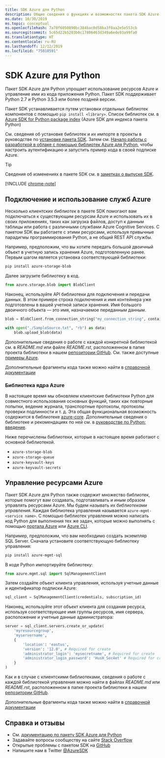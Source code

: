 ```yaml
---
title: SDK Azure для Python
description: Общие сведения о функциях и возможностях пакета SDK Azure для Python, способствующих производительности разработчиков при работе со службами Azure.
ms.date: 10/30/2019
ms.topic: conceptual
ms.openlocfilehash: 7a70f6050890bc384bac0d58ba3f0aa2e5e553cb
ms.sourcegitcommit: 5c65d22b5203b0c17806463d349a6ede93a99fa0
ms.translationtype: HT
ms.contentlocale: ru-RU
ms.lasthandoff: 12/12/2019
ms.locfileid: "75010591"
---
```

# <a name="azure-sdk-for-python"></a>SDK Azure для Python

Пакет SDK Azure для Python упрощает использование ресурсов Azure и управление ими из кода приложения Python. Пакет SDK поддерживает Python 2.7 и Python 3.5.3 или более поздней версии.

Пакет SDK устанавливается путем установки отдельных библиотек компонентов с помощью `pip install <library>`. Список библиотек см. в [Azure SDK for Python package index](https://github.com/Azure/azure-sdk-for-python/blob/master/packages.md) (Azure SDK для индекса пакета Python)

См. сведения об установке библиотек и их импорте в проекты в руководстве по [установке пакета SDK](python-sdk-azure-install.md). Затем см. [Начало работы с разработкой в облаке с помощью библиотек Azure для Python](python-sdk-azure-get-started.yml), чтобы настроить аутентификацию и запустить пример кода в своей подписке Azure.

> [!TIP]
> Сведения об изменениях в пакете SDK см. в [заметках о выпуске SDK](https://azure.github.io/azure-sdk/).

[!INCLUDE [chrome-note](includes/chrome-note.md)]

## <a name="connect-and-use-azure-services"></a>Подключение и использование служб Azure

Несколько *клиентских библиотек* в пакете SDK помогают вам подключаться к существующим ресурсам Azure и использовать их в своих приложениях, таких как загрузка файлов, доступ к данным таблицы или работа с различными службами Azure Cognitive Services. С пакетом SDK вы работаете с этими ресурсами, используя привычные парадигмы программирования Python, а не общий REST API службы.

Например, предположим, что вы хотите передать большой двоичный объект в учетную запись хранения Azure, подготовленную ранее. Первым шагом является установка соответствующей библиотеки:

```bash
pip install azure-storage-blob
```

Далее загрузите библиотеку в код.

```python
from azure.storage.blob import BlobClient
```

Наконец, используйте API библиотеки для подключения и передачи данных. В этом примере строка подключения и имя контейнера уже подготовлены в вашей учетной записи хранения. Имя большого двоичного объекта — это имя, назначаемое переданным данным.

```python
blob = BlobClient.from_connection_string("my_connection_string", container="mycontainer", blob="my_blob")

with open("./SampleSource.txt", "rb") as data:
    blob.upload_blob(data)
```

Дополнительные сведения о работе с каждой конкретной библиотекой см. в *README.md* или файле *README.rst*, расположенном в папке проекта библиотеки в нашем [репозитории GitHub](https://github.com/Azure/azure-sdk-for-python/tree/master/sdk). См. также доступные [примеры Azure](https://docs.microsoft.com/samples/browse/?languages=python).

Дополнительные фрагменты кода также можно найти в [справочной документации](/python/api?view=azure-python)

### <a name="the-azure-core-library"></a>Библиотека ядра Azure

В настоящее время мы обновляем клиентские библиотеки Python для совместного использования основных функций, таких как повторные попытки, ведение журнала, транспортные протоколы, протоколы проверки подлинности и т. д. Эта общая функциональная возможность содержится в библиотеке [azure-core](https://github.com/Azure/azure-sdk-for-python/tree/master/sdk/core/azure-core). Дополнительные сведения о библиотеке и рекомендациях по ней см. в [руководстве по Python: введение](https://azure.github.io/azure-sdk/python_introduction.html).

Ниже перечислены библиотеки, которые в настоящее время работают с основной библиотекой.

- `azure-storage-blob`
- `azure-storage-queue`
- `azure-keyvault-keys`
- `azure-keyvault-secrets`

## <a name="manage-azure-resources"></a>Управление ресурсами Azure

Пакет SDK Azure для Python также содержит множество библиотек, которые помогут вам создавать, подготавливать и иным образом управлять ресурсами Azure. Мы будем называть их *библиотеками управления*. Каждая библиотека управления называется `azure-mgmt-<service name>`. С помощью библиотек управления можно написать код Python для выполнения тех же задач, которые можно выполнять с помощью [портала Azure](https://portal.azure.com) или [Azure CLI](https://docs.microsoft.com/cli/azure/install-azure-cli).

Например, предположим, что вам необходимо создать экземпляр SQL Server. Сначала установите соответствующую библиотеку управления:

```bash
pip install azure-mgmt-sql
```

В коде Python импортируйте библиотеку:

```python
from azure.mgmt.sql import SqlManagementClient

```

Затем создайте объект клиента управления, используя учетные данные и идентификатор подписки Azure:

```python
sql_client = SqlManagementClient(credentials, subscription_id)
```

Наконец, используйте этот объект клиента для создания ресурса, используя соответствующее имя группы ресурсов, имя сервера, расположение и учетные данные администратора:

```python
server = sql_client.servers.create_or_update(
    'myresourcegroup',
    'myservername',
    {
        'location': 'eastus',
        'version': '12.0', # Required for create
        'administrator_login': 'mysecretname', # Required for create
        'administrator_login_password': 'HusH_Sec4et' # Required for create
    }
)
```

Как и в случае с клиентскими библиотеками, сведения о работе с каждой библиотекой управления можно найти в файлах *README.md* или *README.rst*, расположенном в папке проекта библиотеки в нашем [репозитории GitHub](https://github.com/Azure/azure-sdk-for-python/tree/master/sdk).

Дополнительные фрагменты кода также можно найти в [справочной документации](/python/api?view=azure-python) 

## <a name="get-help-and-give-feedback"></a>Справка и отзывы

- См. [документацию по пакету SDK Azure для Python](https://aka.ms/python-docs)
- Задавайте вопросы сообществу на сайте [Stack Overflow](https://stackoverflow.com/questions/tagged/azure-sdk-python)
- Открытые проблемы с пакетом SDK на [GitHub](https://github.com/Azure/azure-sdk-for-python/issues)
- Напишите нам в Twitter [@AzureSDK](https://twitter.com/AzureSdk/)
